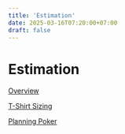 ```yaml
---
title: 'Estimation'
date: 2025-03-16T07:20:00+07:00
draft: false
---
```


# Estimation

[Overview](./overview/)

[T-Shirt Sizing](./t-shirt-sizing/)

[Planning Poker](./planning-poker/)
